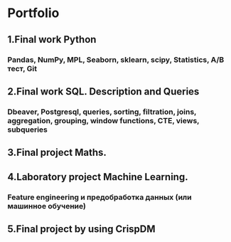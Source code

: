 # Portfolio
## 1.Final work Python

### Pandas, NumPy, MPL, Seaborn, sklearn, scipy, Statistics, A/B тест, Git

## 2.Final work SQL. Description and Queries

### Dbeaver, Postgresql, queries, sorting, filtration, joins, aggregation, grouping, window functions, CTE, views, subqueries

## 3.Final project Maths.

## 4.Laboratory project Machine Learning.

### Feature engineering и предобработка данных (или машинное обучение)

## 5.Final project by using CrispDM